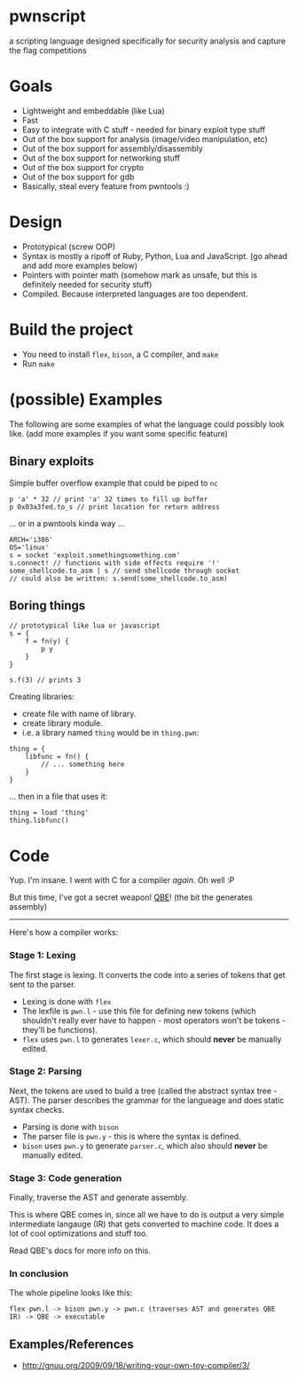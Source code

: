 # pwnscript
a scripting language designed specifically for security analysis and capture the flag competitions

# Goals

* Lightweight and embeddable (like Lua)
* Fast
* Easy to integrate with C stuff - needed for binary exploit type stuff
* Out of the box support for analysis (image/video manipulation, etc)
* Out of the box support for assembly/disassembly
* Out of the box support for networking stuff
* Out of the box support for crypto
* Out of the box support for gdb
* Basically, steal every feature from pwntools :)

# Design
* Prototypical (screw OOP)
* Syntax is mostly a ripoff of Ruby, Python, Lua and JavaScript. (go ahead and add more examples below)
* Pointers with pointer math (somehow mark as unsafe, but this is definitely needed for security stuff)
* Compiled. Because interpreted languages are too dependent.

# Build the project
* You need to install `flex`, `bison`, a C compiler, and `make`
* Run `make`

# (possible) Examples
The following are some examples of what the language could possibly look like. (add more examples if you want some specific feature)

## Binary exploits
Simple buffer overflow example that could be piped to `nc`
```
p 'a' * 32 // print 'a' 32 times to fill up buffer
p 0x03a3fed.to_s // print location for return address
```

... or in a pwntools kinda way ...

```
ARCH='i386'
OS='linux'
s = socket 'exploit.somethingsomething.com'
s.connect! // functions with side effects require '!'
some_shellcode.to_asm | s // send shellcode through socket
// could also be written: s.send(some_shellcode.to_asm)
```

## Boring things

```
// prototypical like lua or javascript
s = {
    f = fn(y) {
        p y
    }
}

s.f(3) // prints 3
```

Creating libraries:

* create file with name of library.
* create library module.
* i.e. a library named `thing` would be in `thing.pwn`:

```
thing = {
    libfunc = fn() {
        // ... something here
    }
}
```

... then in a file that uses it:

```
thing = load 'thing'
thing.libfunc()
```

# Code
Yup. I'm insane. I went with C for a compiler *again*. Oh well :P

But this time, I've got a secret weapon! [QBE](http://c9x.me/compile/)! (the bit the generates assembly)

----

Here's how a compiler works:

### Stage 1: Lexing
The first stage is lexing. It converts the code into a series of tokens that get sent to the parser.

* Lexing is done with `flex`
* The lexfile is `pwn.l` - use this file for defining new tokens (which shouldn't really ever have to happen - most operators won't be tokens - they'll be functions).
* `flex` uses `pwn.l` to generates `lexer.c`, which should **never** be manually edited.

### Stage 2: Parsing
Next, the tokens are used to build a tree (called the abstract syntax tree - AST). The parser describes the grammar for the langueage and does static syntax checks.

* Parsing is done with `bison`
* The parser file is `pwn.y` - this is where the syntax is defined.
* `bison` uses `pwn.y` to generate `parser.c`, which also should **never** be manually edited.

### Stage 3: Code generation
Finally, traverse the AST and generate assembly.

This is where QBE comes in, since all we have to do is output a very simple intermediate langauge (IR) that gets converted to machine code. It does a lot of cool optimizations and stuff too.

Read QBE's docs for more info on this.

### In conclusion

The whole pipeline looks like this:

```
flex pwn.l -> bison pwn.y -> pwn.c (traverses AST and generates QBE IR) -> QBE -> executable
```

## Examples/References
* http://gnuu.org/2009/09/18/writing-your-own-toy-compiler/3/
